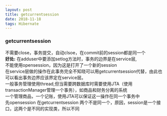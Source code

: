 ```yaml
--- 
layout: post
title: getcurrentsession
date: 2018-11-18
tags: Hibernate
---
```

### **getcurrentsession**
不需要close，事务提交，自动clsoe，在commit前的session都是同一个  
**好处:** 在adduser中要添加setlog方法时，事务的边界是在service层,  
不能使用opensession，因为这是打开了一个新的session   
在service层做的操作在此事务完全不知晓可以用getcurrentsession代替，由此也可以看出事务边界应该界定在service层。  
一般事务管理使用thread,但当需要跨数据库时需要使用JTA（使用transactionManager管理一个事务），如商品和财务分离的系统  
一个管理商品，一个记账，使用JTA可以保证这一操作在同一个事务中  
先opensession 在getcurrentsession 两个不是同一个，原因，session是一个接口，这两个是不同的实现类，所以不同

